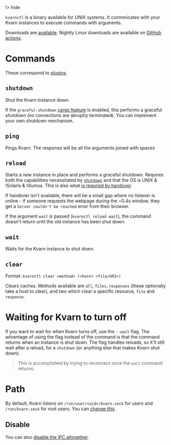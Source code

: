 !> hide

<head>
    <title>kvarnctl</title>
    <meta name="permalinks" content="not-titles"> <!-- part of JS on icelk.dev & kvarn.org, options: disabled|enabled|not-titles -->
    <meta name="description" content="Communication with Kvarn from the command line.">
</head>

`kvarnctl` is a binary available for UNIX systems. It commnicates with your Kvarn instances to execute commands with arguments.

Downloads are [available](https://github.com/Icelk/moella/releases/).
Nightly Linux downloads are available on [GitHub actions](https://github.com/Icelk/kvarn/actions/workflows/kvarnctl.yml).

# Commands

These correspond to [plugins](https://doc.kvarn.org/kvarn/ctl/index.html).

## `shutdown`

Shut the Kvarn instance down.

If the `graceful-shutdown` [cargo feature](/cargo-features.) is enabled, this performs a graceful shutdown (no connections are abruptly terminated).
You can implement your own shutdown mechanism.

## `ping`

Pings Kvarn. The response will be all the arguments joined with spaces

## `reload`

Starts a new instance in place and performs a graceful shutdown.
Requires both the capabilities necessitated by [`shutdown`](#shutdown) and that the OS is UNIX & !Solaris & !illumos.
This is also what [is required by handover](/shutdown-handover.#handover).

If handover isn't available, there will be a small gap where no listener is online -
if someone requests the webpage during the ~0.4s window, they get a `Server couldn't be reached` error from their browser.

If the argument `wait` is passed (`kvarnctl reload wait`), the command doesn't return until the old instance has been shut down.

## `wait`

Waits for the Kvarn instance to shut down.

## `clear`

Format: `kvarnctl clear <method> (<host> <file/URI>)`

Clears caches. Methods available are `all`, `files`, `responses` (these optionally take a host to clear),
and two which clear a specific resource, `file` and `response`.

# Waiting for Kvarn to turn off

If you want to wait for when Kvarn turns off, use the `--wait` flag. The advantage of using the flag instead of the command
is that the command returns when an instance is shut down. The flag handles reloads, so it'll still wait after a reload, for
a `shutdown` (or anything else that makes Kvarn shut down).

> This is accomplished by trying to reconnect once the `wait` command returns.

# Path

By default, Kvarn listens on `/run/user/<uid>/kvarn.sock` for users and `/run/kvarn.sock` for root users.
You can [change this](https://doc.kvarn.org/kvarn/struct.RunConfig.html#method.set_ctl_path).

## Disable

You can also [disable the IPC altogether](https://doc.kvarn.org/kvarn/struct.RunConfig.html#method.disable_ctl).
